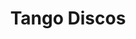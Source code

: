 ---
title: "Tango Discos"
url: /bogota-d-c/tango-discos-c-c-galerias-calle-53b-no-25-21/
shop: música
---
